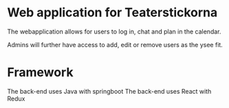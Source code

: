 # Web application for Teaterstickorna

The webapplication allows for users to log in, chat and plan in the calendar.

Admins will further have access to add, edit or remove users as the ysee fit.

# Framework
The back-end uses Java with springboot
The back-end uses React with Redux